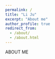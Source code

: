 ```yaml
---
permalink: /
title: "Li Ju"
excerpt: "About me"
author_profile: true
redirect_from: 
  - /about/
  - /about.html
---
```


ABOUT ME
